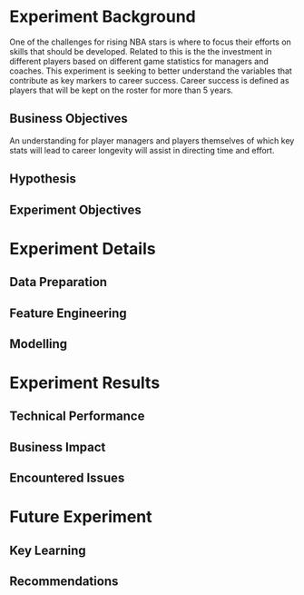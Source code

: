 # Experiment Background

One of the challenges for rising NBA stars is where to focus their efforts on skills that should be developed. Related to this is the the investment in different players based on different game statistics for managers and coaches. This experiment is seeking to better understand the variables that contribute as key markers to career success. Career success is defined as players that will be kept on the roster for more than 5 years.

## Business Objectives

An understanding for player managers and players themselves of which key stats will lead to career longevity will assist in directing time and effort.

## Hypothesis

## Experiment Objectives

# Experiment Details

## Data Preparation

## Feature Engineering

## Modelling

# Experiment Results

## Technical Performance

## Business Impact

## Encountered Issues

# Future Experiment

## Key Learning

## Recommendations
